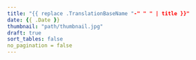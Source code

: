 ```yaml
---
title: "{{ replace .TranslationBaseName "-" " " | title }}"
date: {{ .Date }}
thumbnail: "path/thumbnail.jpg"
draft: true
sort_tables: false
no_pagination = false
---
```

